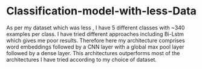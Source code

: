 # Classification-model-with-less-Data
As per my dataset which was less , I have 5 different classes with ~340 examples per class. I have tried different approaches including Bi-Lstm which gives me poor results. Therefore here my architecture comprises word embeddings followed by a CNN layer with a global max pool layer followed by a dense layer. This architectures outperforms most of the architectures I have tried according to my choice of dataset.
